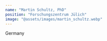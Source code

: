 ```yaml
---
name: "Martin Schultz, PhD"
position: "Forschungszentrum Jülich"
image: "@assets/images/martin_schultz.webp"
---
```


Germany
